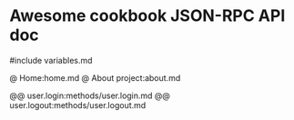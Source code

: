 # Awesome cookbook JSON-RPC API doc

#include variables.md

@ Home:home.md
@ About project:about.md

@@ user.login:methods/user.login.md
@@ user.logout:methods/user.logout.md
